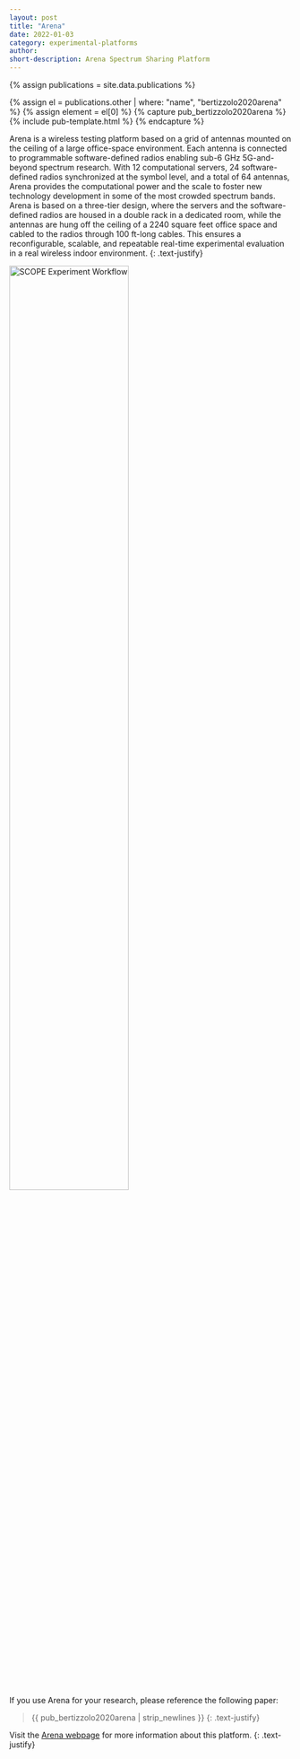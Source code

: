 ```yaml
---
layout: post
title: "Arena"
date: 2022-01-03
category: experimental-platforms
author:
short-description: Arena Spectrum Sharing Platform
---
```


{% assign publications = site.data.publications %}

{% assign el = publications.other | where: "name", "bertizzolo2020arena" %}
{% assign element = el[0] %}
{% capture pub_bertizzolo2020arena %}
{% include pub-template.html %}
{% endcapture %}

Arena is a wireless testing platform based on a grid of antennas mounted on the ceiling of a large office-space environment. Each antenna is connected to programmable software-defined radios enabling sub-6 GHz 5G-and-beyond spectrum research. With 12 computational servers, 24 software-defined radios synchronized at the symbol level, and a total of 64 antennas, Arena provides the computational power and the scale to foster new technology development in some of the most crowded spectrum bands. Arena is based on a three-tier design, where the servers and the software-defined radios are housed in a double rack in a dedicated room, while the antennas are hung off the ceiling of a 2240 square feet office space and cabled to the radios through 100 ft-long cables. This ensures a reconfigurable, scalable, and repeatable real-time experimental evaluation in a real wireless indoor environment.
{: .text-justify}

<img src="/assets/post-assets/arena-diagram.png" class="post-image" alt="SCOPE Experiment Workflow" width="65%">

If you use Arena for your research, please reference the following paper:

> {{ pub_bertizzolo2020arena | strip_newlines }}
> {: .text-justify}

Visit the <a href="https://ece.northeastern.edu/wineslab/arena.php" target="_blank">Arena webpage</a> for more information about this platform.
{: .text-justify}
